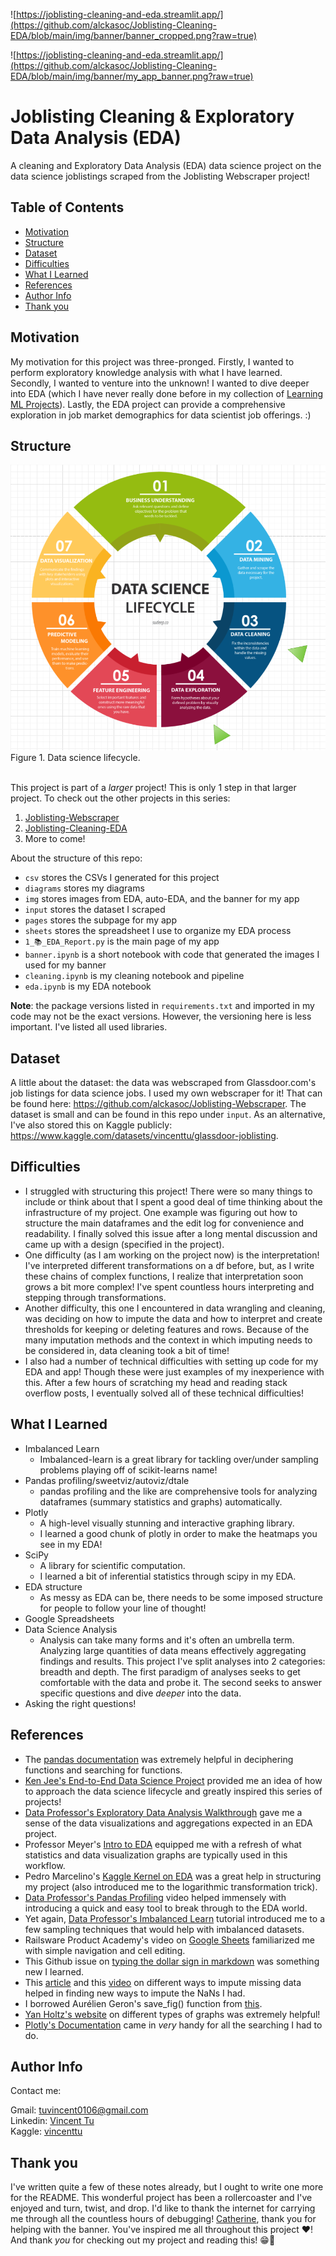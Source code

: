 ![https://joblisting-cleaning-and-eda.streamlit.app/](https://github.com/alckasoc/Joblisting-Cleaning-EDA/blob/main/img/banner/banner_cropped.png?raw=true)

![https://joblisting-cleaning-and-eda.streamlit.app/](https://github.com/alckasoc/Joblisting-Cleaning-EDA/blob/main/img/banner/my_app_banner.png?raw=true)

# Joblisting Cleaning & Exploratory Data Analysis (EDA)

A cleaning and Exploratory Data Analysis (EDA) data science project on the data science joblistings scraped from the Joblisting Webscraper project!

## Table of Contents

- [Motivation](https://github.com/alckasoc/Joblisting-Cleaning-EDA/blob/main/README.md#motivation)
- [Structure](https://github.com/alckasoc/Joblisting-Cleaning-EDA/blob/main/README.md#structure)
- [Dataset](https://github.com/alckasoc/Joblisting-Cleaning-EDA/blob/main/README.md#dataset)
- [Difficulties](https://github.com/alckasoc/Joblisting-Cleaning-EDA/blob/main/README.md#difficulties)
- [What I Learned](https://github.com/alckasoc/Joblisting-Cleaning-EDA/blob/main/README.md#what-i-learned)
- [References](https://github.com/alckasoc/Joblisting-Cleaning-EDA/blob/main/README.md#references)
- [Author Info](https://github.com/alckasoc/Joblisting-Cleaning-EDA/blob/main/README.md#author-info)
- [Thank you](https://github.com/alckasoc/Joblisting-Cleaning-EDA/blob/main/README.md#thank-you)

## Motivation

My motivation for this project was three-pronged. Firstly, I wanted to perform exploratory knowledge analysis with what I have learned. Secondly, I wanted to venture into the unknown! I wanted to dive deeper into EDA (which I have never really done before in my collection of [Learning ML Projects](https://github.com/alckasoc/LearningML-Projects)). Lastly, the EDA project can provide a comprehensive exploration in job market demographics for data scientist job offerings. :)

## Structure

![](https://github.com/alckasoc/Joblisting-Cleaning-EDA/blob/main/diagrams/pipeline_diagram.PNG?raw=true)\
Figure 1. Data science lifecycle. 
<br/><br/>

This project is part of a *larger* project! This is only 1 step in that larger project. To check out the other projects in this series:
1. [Joblisting-Webscraper](https://github.com/alckasoc/Joblisting-Webscraper)
2. [Joblisting-Cleaning-EDA](https://github.com/alckasoc/Joblisting-Cleaning-EDA)
3. More to come!

About the structure of this repo:
* `csv` stores the CSVs I generated for this project
* `diagrams` stores my diagrams
* `img` stores images from EDA, auto-EDA, and the banner for my app
* `input` stores the dataset I scraped
* `pages` stores the subpage for my app
* `sheets` stores the spreadsheet I use to organize my EDA process
* `1_📚_EDA_Report.py` is the main page of my app
* `banner.ipynb` is a short notebook with code that generated the images I used for my banner
* `cleaning.ipynb` is my cleaning notebook and pipeline
* `eda.ipynb` is my EDA notebook

**Note**: the package versions listed in `requirements.txt` and imported in my code may not be the exact versions. However, the versioning here is less important. I've listed all used libraries.

## Dataset

A little about the dataset: the data was webscraped from Glassdoor.com's job listings for data science jobs. I used my own webscraper for it! That can be found here: https://github.com/alckasoc/Joblisting-Webscraper. The dataset is small and can be found in this repo under `input`. As an alternative, I've also stored this on Kaggle publicly: https://www.kaggle.com/datasets/vincenttu/glassdoor-joblisting.

## Difficulties

- I struggled with structuring this project! There were so many things to include or think about that I spent a good deal of time thinking about the infrastructure of my project. One example was figuring out how to structure the main dataframes and the edit log for convenience and readability. I finally solved this issue after a long mental discussion and came up with a design (specified in the project).
- One difficulty (as I am working on the project now) is the interpretation! I've interpreted different transformations on a df before, but, as I write these chains of complex functions, I realize that interpretation soon grows a bit more complex! I've spent countless hours interpreting and stepping through transformations.
- Another difficulty, this one I encountered in data wrangling and cleaning, was deciding on how to impute the data and how to interpret and create thresholds for keeping or deleting features and rows. Because of the many imputation methods and the context in which imputing needs to be considered in, data cleaning took a bit of time!
- I also had a number of technical difficulties with setting up code for my EDA and app! Though these were just examples of my inexperience with this. After a few hours of scratching my head and reading stack overflow posts, I eventually solved all of these technical difficulties!

## What I Learned

- Imbalanced Learn
    - Imbalanced-learn is a great library for tackling over/under sampling problems playing off of scikit-learns name!
- Pandas profiling/sweetviz/autoviz/dtale
    - pandas profiling and the like are comprehensive tools for analyzing dataframes (summary statistics and graphs) automatically.
- Plotly
    - A high-level visually stunning and interactive graphing library.
    - I learned a good chunk of plotly in order to make the heatmaps you see in my EDA!
- SciPy
    - A library for scientific computation.
    - I learned a bit of inferential statistics through scipy in my EDA.
- EDA structure
    - As messy as EDA can be, there needs to be some imposed structure for people to follow your line of thought!
- Google Spreadsheets
- Data Science Analysis
    - Analysis can take many forms and it's often an umbrella term. Analyzing large quantities of data means effectively aggregating findings and results. This project I've split analyses into 2 categories: breadth and depth. The first paradigm of analyses seeks to get comfortable with the data and probe it. The second seeks to answer specific questions and dive *deeper* into the data.
- Asking the right questions!
    

## References

- The [pandas documentation](https://pandas.pydata.org/pandas-docs/stable/) was extremely helpful in deciphering functions and searching for functions.
- [Ken Jee's End-to-End Data Science Project](https://www.youtube.com/watch?v=QWgg4w1SpJ8&list=PL2zq7klxX5ASFejJj80ob9ZAnBHdz5O1t&index=4&ab_channel=KenJeeKenJeeVerified) provided me an idea of how to approach the data science lifecycle and greatly inspired this series of projects!
- [Data Professor's Exploratory Data Analysis Walkthrough](https://www.youtube.com/watch?v=9m4n2xVzk9o) gave me a sense of the data visualizations and aggregations expected in an EDA project.
- Professor Meyer's [Intro to EDA](https://www.youtube.com/watch?v=zHcQPKP6NpM) equipped me with a refresh of what statistics and data visualization graphs are typically used in this workflow. 
- Pedro Marcelino's [Kaggle Kernel on EDA](https://www.kaggle.com/pmarcelino/comprehensive-data-exploration-with-python) was a great help in structuring my project (also introduced me to the logarithmic transformation trick).
- [Data Professor's Pandas Profiling](https://www.youtube.com/watch?v=Ef169VELt5o&ab_channel=DataProfessorDataProfessor) video helped immensely with introducing a quick and easy tool to break through to the EDA world.
- Yet again, [Data Professor's Imbalanced Learn](https://www.youtube.com/watch?v=4SivdTLIwHc) tutorial introduced me to a few sampling techniques that would help with imbalanced datasets.
- Railsware Product Academy's video on [Google Sheets](https://www.youtube.com/watch?v=FIkZ1sPmKNw&t=481s) familiarized me with simple navigation and cell editing.
- This Github issue on [typing the dollar sign in markdown](https://github.com/jupyter/notebook/issues/1080) was something new I learned.
- This [article](https://towardsdatascience.com/6-different-ways-to-compensate-for-missing-values-data-imputation-with-examples-6022d9ca0779) and this [video](https://www.youtube.com/watch?v=fYhr8eF1ubo) on different ways to impute missing data helped in finding new ways to impute the NaNs I had.
- I borrowed Aurélien Geron's save_fig() function from [this](https://github.com/ageron/handson-ml2/blob/master/04_training_linear_models.ipynb).
- [Yan Holtz's website](https://www.python-graph-gallery.com/cheat-sheets/) on different types of graphs was extremely helpful!
- [Plotly's Documentation](https://plotly.com/python/) came in *very* handy for all the searching I had to do.

## Author Info

Contact me:

Gmail: tuvincent0106@gmail.com\
Linkedin: [Vincent Tu](https://www.linkedin.com/in/vincent-tu-422b18208/)\
Kaggle: [vincenttu](https://www.kaggle.com/vincenttu)

## Thank you

I've written quite a few of these notes already, but I ought to write one more for the README. This wonderful project has been a rollercoaster and I've enjoyed and turn, twist, and drop. I'd like to thank the internet for carrying me through all the countless hours of debugging! [Catherine](https://github.com/crasgaitis), thank you for helping with the banner. You've inspired me all throughout this project ❤️! And thank *you* for checking out my project and reading this! 😁👋